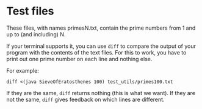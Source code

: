 # Test files
These files, with names primesN.txt, contain the prime numbers from 1 and up to (and including) N.

If your terminal supports it, you can use `diff` to compare the output of your program with the contents of the text files. For this to work, you have to print out one prime number on each line and nothing else.

For example:

```
diff <(java SieveOfEratosthenes 100) test_utils/primes100.txt
```
If they are the same, `diff` returns nothing (this is what we want). If they are not the same, `diff` gives feedback on which lines are different.
